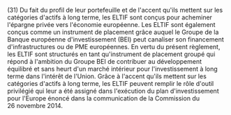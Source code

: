 (31) Du fait du profil de leur portefeuille et de l'accent qu'ils mettent sur les catégories d'actifs à long terme, les ELTIF sont conçus pour acheminer l'épargne privée vers l'économie européenne. Les ELTIF sont également conçus comme un instrument de placement grâce auquel le Groupe de la Banque européenne d'investissement (BEI) peut canaliser son financement d'infrastructures ou de PME européennes. En vertu du présent règlement, les ELTIF sont structurés en tant qu'instrument de placement groupé qui répond à l'ambition du Groupe BEI de contribuer au développement équilibré et sans heurt d'un marché intérieur pour l'investissement à long terme dans l'intérêt de l'Union. Grâce à l'accent qu'ils mettent sur les catégories d'actifs à long terme, les ELTIF peuvent remplir le rôle d'outil privilégié qui leur a été assigné dans l'exécution du plan d'investissement pour l'Europe énoncé dans la communication de la Commission du 26 novembre 2014.